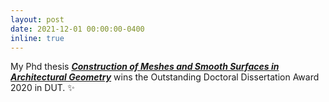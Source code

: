 ```yaml
---
layout: post
date: 2021-12-01 00:00:00-0400
inline: true
---
```


My Phd thesis [***Construction of Meshes and Smooth Surfaces in Architectural Geometry***](https://www.huiwang.me/assets/pdf/hui-phd-thesis.pdf) wins the Outstanding Doctoral Dissertation Award 2020 in DUT. :sparkles:

